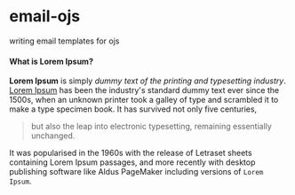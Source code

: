 # email-ojs
writing email templates for ojs 

#### What is Lorem Ipsum?
**Lorem Ipsum** is simply _dummy text of the printing and typesetting industry_. [Lorem Ipsum](https://www.lipsum.com/) has been the industry's standard dummy text ever since the 1500s, when an unknown printer took a galley of type and scrambled it to make a type specimen book. It has survived not only five centuries,

> but also the leap into electronic typesetting, remaining essentially unchanged.

It was popularised in the 1960s with the release of Letraset sheets containing Lorem Ipsum passages, and more recently with desktop publishing software like Aldus PageMaker including versions of `Lorem Ipsum`.
